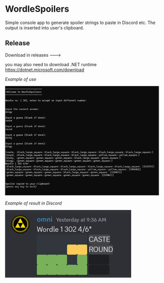 # WordleSpoilers
Simple console app to generate spoiler strings to paste in Discord etc.
The output is inserted into user's clipboard.

## Release
Download in releases --->

you may also need to download .NET runtime
https://dotnet.microsoft.com/download

*Example of use*

![Example image](WordleSpoilers/assets/example.png)

*Example of result in Discord*

![Discord example image](WordleSpoilers/assets/discord_example.png)
